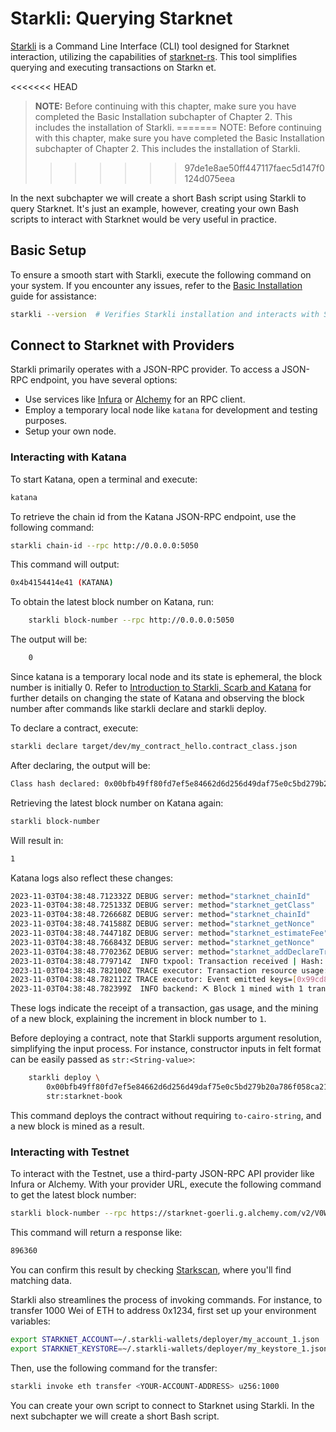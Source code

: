 # Starkli: Querying Starknet

[Starkli](https://book.starkli.rs/) is a Command Line Interface (CLI) tool designed for Starknet interaction, utilizing the capabilities of [starknet-rs](https://github.com/xJonathanLEI/starknet-rs). This tool simplifies querying and executing transactions on Starkn  et.

<<<<<<< HEAD
> **NOTE:** Before continuing with this chapter, make sure you have completed the Basic Installation subchapter of Chapter 2. This includes the installation of Starkli.
=======
> NOTE: Before continuing with this chapter, make sure you have completed the Basic Installation subchapter of Chapter 2. This includes the installation of Starkli.
>>>>>>> 97de1e8ae50ff447117faec5d147f0124d075eea

In the next subchapter we will create a short Bash script using Starkli to query Starknet. It's just an example, however, creating your own Bash scripts to interact with Starknet would be very useful in practice.

## Basic Setup

To ensure a smooth start with Starkli, execute the following command on your system. If you encounter any issues, refer to the [Basic Installation](ch02-01-basic-installation.md) guide for assistance:

```bash
starkli --version  # Verifies Starkli installation and interacts with Starknet
```

## Connect to Starknet with Providers

Starkli primarily operates with a JSON-RPC provider. To access a JSON-RPC endpoint, you have several options:

- Use services like [Infura](https://docs.infura.io/networks/starknet/how-to) or [Alchemy](https://www.alchemy.com/starknet) for an RPC client.
- Employ a temporary local node like `katana` for development and testing purposes.
- Setup your own node.

### Interacting with Katana

To start Katana, open a terminal and execute:

```bash
katana
```

To retrieve the chain id from the Katana JSON-RPC endpoint, use the following command:

```bash
starkli chain-id --rpc http://0.0.0.0:5050
```

This command will output:

```bash
0x4b4154414e41 (KATANA)
```

To obtain the latest block number on Katana, run:

```bash
    starkli block-number --rpc http://0.0.0.0:5050
```

The output will be:

```bash
    0
```

Since katana is a temporary local node and its state is ephemeral, the block number is initially 0. Refer to [Introduction to Starkli, Scarb and Katana](ch02-02-starkli-scarb-katana.md) for further details on changing the state of Katana and observing the block number after commands like starkli declare and starkli deploy.

To declare a contract, execute:

```bash
starkli declare target/dev/my_contract_hello.contract_class.json
```

After declaring, the output will be:

```bash
Class hash declared: 0x00bfb49ff80fd7ef5e84662d6d256d49daf75e0c5bd279b20a786f058ca21418
```

Retrieving the latest block number on Katana again:

```bash
starkli block-number
```

Will result in:

```bash
1
```

Katana logs also reflect these changes:

```bash
2023-11-03T04:38:48.712332Z DEBUG server: method="starknet_chainId"
2023-11-03T04:38:48.725133Z DEBUG server: method="starknet_getClass"
2023-11-03T04:38:48.726668Z DEBUG server: method="starknet_chainId"
2023-11-03T04:38:48.741588Z DEBUG server: method="starknet_getNonce"
2023-11-03T04:38:48.744718Z DEBUG server: method="starknet_estimateFee"
2023-11-03T04:38:48.766843Z DEBUG server: method="starknet_getNonce"
2023-11-03T04:38:48.770236Z DEBUG server: method="starknet_addDeclareTransaction"
2023-11-03T04:38:48.779714Z  INFO txpool: Transaction received | Hash: 0x352f04ad496761c73806f92c64c267746afcbc16406bd0041ac6efa70b01a51
2023-11-03T04:38:48.782100Z TRACE executor: Transaction resource usage: Steps: 2854 | ECDSA: 1 | L1 Gas: 3672 | Pedersen: 15 | Range Checks: 63
2023-11-03T04:38:48.782112Z TRACE executor: Event emitted keys=[0x99cd8bde557814842a3121e8ddfd433a539b8c9f14bf31ebf108d12e6196e9]
2023-11-03T04:38:48.782399Z  INFO backend: ⛏️ Block 1 mined with 1 transactions
```

These logs indicate the receipt of a transaction, gas usage, and the mining of a new block, explaining the increment in block number to `1`.

Before deploying a contract, note that Starkli supports argument resolution, simplifying the input process. For instance, constructor inputs in felt format can be easily passed as `str:<String-value>`:

```bash
    starkli deploy \
        0x00bfb49ff80fd7ef5e84662d6d256d49daf75e0c5bd279b20a786f058ca21418 \
        str:starknet-book
```

This command deploys the contract without requiring `to-cairo-string`, and a new block is mined as a result.

### Interacting with Testnet

To interact with the Testnet, use a third-party JSON-RPC API provider like Infura or Alchemy. With your provider URL, execute the following command to get the latest block number:

```bash
starkli block-number --rpc https://starknet-goerli.g.alchemy.com/v2/V0WI...
```

This command will return a response like:

```bash
896360
```

You can confirm this result by checking [Starkscan](https://testnet.starkscan.co/), where you'll find matching data.

Starkli also streamlines the process of invoking commands. For instance, to transfer 1000 Wei of ETH to address 0x1234, first set up your environment variables:

```bash
export STARKNET_ACCOUNT=~/.starkli-wallets/deployer/my_account_1.json
export STARKNET_KEYSTORE=~/.starkli-wallets/deployer/my_keystore_1.json
```

Then, use the following command for the transfer:

```bash
starkli invoke eth transfer <YOUR-ACCOUNT-ADDRESS> u256:1000
```

You can create your own script to connect to Starknet using Starkli. In the next subchapter we will create a short Bash script.
